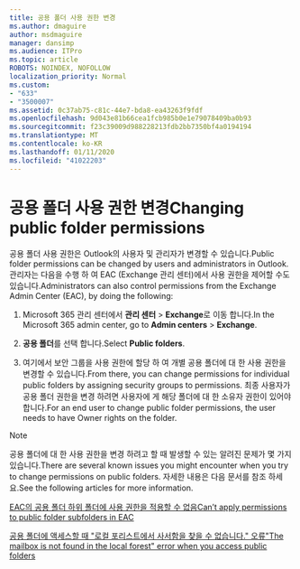 ```yaml
---
title: 공용 폴더 사용 권한 변경
ms.author: dmaguire
author: msdmaguire
manager: dansimp
ms.audience: ITPro
ms.topic: article
ROBOTS: NOINDEX, NOFOLLOW
localization_priority: Normal
ms.custom:
- "633"
- "3500007"
ms.assetid: 0c37ab75-c81c-44e7-bda8-ea43263f9fdf
ms.openlocfilehash: 9d043e81b66cea1fcb985b0e1e79078409ba0b93
ms.sourcegitcommit: f23c39009d988228213fdb2bb7350bf4a0194194
ms.translationtype: MT
ms.contentlocale: ko-KR
ms.lasthandoff: 01/11/2020
ms.locfileid: "41022203"
---
```

# <a name="changing-public-folder-permissions"></a><span data-ttu-id="d8b1f-102">공용 폴더 사용 권한 변경</span><span class="sxs-lookup"><span data-stu-id="d8b1f-102">Changing public folder permissions</span></span>

<span data-ttu-id="d8b1f-103">공용 폴더 사용 권한은 Outlook의 사용자 및 관리자가 변경할 수 있습니다.</span><span class="sxs-lookup"><span data-stu-id="d8b1f-103">Public folder permissions can be changed by users and administrators in Outlook.</span></span> <span data-ttu-id="d8b1f-104">관리자는 다음을 수행 하 여 EAC (Exchange 관리 센터)에서 사용 권한을 제어할 수도 있습니다.</span><span class="sxs-lookup"><span data-stu-id="d8b1f-104">Administrators can also control permissions from the Exchange Admin Center (EAC), by doing the following:</span></span>
  
1. <span data-ttu-id="d8b1f-105">Microsoft 365 관리 센터에서 **관리 센터** \> **Exchange**로 이동 합니다.</span><span class="sxs-lookup"><span data-stu-id="d8b1f-105">In the Microsoft 365 admin center, go to **Admin centers** \> **Exchange**.</span></span>

2. <span data-ttu-id="d8b1f-106">**공용 폴더**를 선택 합니다.</span><span class="sxs-lookup"><span data-stu-id="d8b1f-106">Select **Public folders**.</span></span>

3. <span data-ttu-id="d8b1f-107">여기에서 보안 그룹을 사용 권한에 할당 하 여 개별 공용 폴더에 대 한 사용 권한을 변경할 수 있습니다.</span><span class="sxs-lookup"><span data-stu-id="d8b1f-107">From there, you can change permissions for individual public folders by assigning security groups to permissions.</span></span> <span data-ttu-id="d8b1f-108">최종 사용자가 공용 폴더 권한을 변경 하려면 사용자에 게 해당 폴더에 대 한 소유자 권한이 있어야 합니다.</span><span class="sxs-lookup"><span data-stu-id="d8b1f-108">For an end user to change public folder permissions, the user needs to have Owner rights on the folder.</span></span>

> [!NOTE]
> <span data-ttu-id="d8b1f-109">공용 폴더에 대 한 사용 권한을 변경 하려고 할 때 발생할 수 있는 알려진 문제가 몇 가지 있습니다.</span><span class="sxs-lookup"><span data-stu-id="d8b1f-109">There are several known issues you might encounter when you try to change permissions on public folders.</span></span> <span data-ttu-id="d8b1f-110">자세한 내용은 다음 문서를 참조 하세요.</span><span class="sxs-lookup"><span data-stu-id="d8b1f-110">See the following articles for more information.</span></span>
>
> [<span data-ttu-id="d8b1f-111">EAC의 공용 폴더 하위 폴더에 사용 권한을 적용할 수 없음</span><span class="sxs-lookup"><span data-stu-id="d8b1f-111">Can’t apply permissions to public folder subfolders in EAC</span></span>](https://docs.microsoft.com/exchange/troubleshoot/public-folders/can%E2%80%99t-apply-permissions-public-folder-subfolders)
>
> [<span data-ttu-id="d8b1f-112">공용 폴더에 액세스할 때 "로컬 포리스트에서 사서함을 찾을 수 없습니다." 오류</span><span class="sxs-lookup"><span data-stu-id="d8b1f-112">"The mailbox is not found in the local forest" error when you access public folders</span></span>](https://docs.microsoft.com/exchange/troubleshoot/public-folders/mailbox-not-found-local-forest-public-folder)
